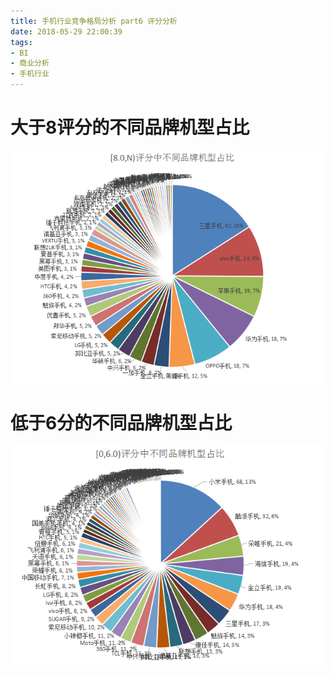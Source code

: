 ```yaml
---
title: 手机行业竞争格局分析 part6 评分分析
date: 2018-05-29 22:00:39
tags:
- BI
- 商业分析
- 手机行业
---
```


# 大于8评分的不同品牌机型占比
![pic](手机行业竞争格局分析-part6-评分分析/Snipaste_2018-05-29_21-34-13.png)

# 低于6分的不同品牌机型占比
![pic](手机行业竞争格局分析-part6-评分分析/Snipaste_2018-05-29_21-35-52.png)

